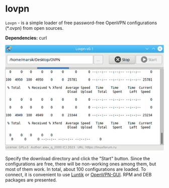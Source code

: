 # lovpn
`Lovpn` - is a simple loader of free password-free OpenVPN configurations (*.ovpn) from open sources.

**Dependencies:** curl

![](https://github.com/AKotov-dev/lovpn/blob/main/ScreenShot1.png)

Specify the download directory and click the "Start" button. Since the configurations are free, there will be non-working ones among them, but most of them work. In total, about 100 configurations are loaded. To connect, it is convenient to use [Luntik](https://github.com/AKotov-dev/luntik) or [OpenVPN-GUI](https://github.com/AKotov-dev/OpenVPN-GUI). RPM and DEB packages are presented.
